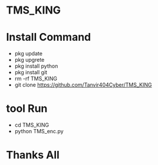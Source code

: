 # TMS_KING
# Install Command
- pkg update
- pkg upgrete
- pkg install python
- pkg install git
- rm -rf TMS_KING 
- git clone https://github.com/Tanvir404Cyber/TMS_KING
# tool Run
- cd TMS_KING
- python TMS_enc.py
# Thanks All
